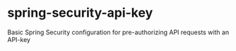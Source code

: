 # spring-security-api-key

Basic Spring Security configuration for pre-authorizing API requests with an API-key 